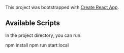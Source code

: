 This project was bootstrapped with [Create React App](https://github.com/facebook/create-react-app).

## Available Scripts

In the project directory, you can run:

npm install
npm run start:local
